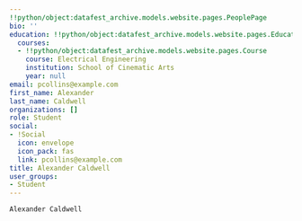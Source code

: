 ```yaml
---
!!python/object:datafest_archive.models.website.pages.PeoplePage
bio: ''
education: !!python/object:datafest_archive.models.website.pages.Education
  courses:
  - !!python/object:datafest_archive.models.website.pages.Course
    course: Electrical Engineering
    institution: School of Cinematic Arts
    year: null
email: pcollins@example.com
first_name: Alexander
last_name: Caldwell
organizations: []
role: Student
social:
- !Social
  icon: envelope
  icon_pack: fas
  link: pcollins@example.com
title: Alexander Caldwell
user_groups:
- Student
---
```


    Alexander Caldwell
    
